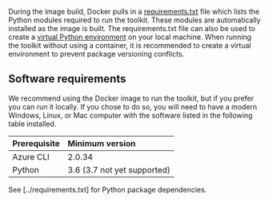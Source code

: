 

During the image build, Docker pulls in a [requirements.txt](../requirements.txt) file which lists the Python modules required to run the toolkit. These modules are automatically installed as the image is built. The requirements.txt file can also be used to create a [virtual Python environment](https://docs.python.org/3/tutorial/venv.html) on your local machine. When running the toolkit without using a container, it is recommended to create a virtual environment to prevent package versioning conflicts.

## Software requirements

We recommend using the Docker image to run the toolkit, but if you prefer you can run it locally.
If you chose to do so, you will need to have a modern Windows, Linux, or Mac computer with the software listed in the following table installed.

| Prerequisite | Minimum version
| :-           | :-
| Azure CLI    | 2.0.34
| Python       | 3.6 (3.7 not yet supported)

See [../requirements.txt] for Python package dependencies.